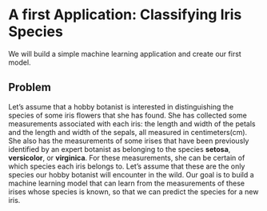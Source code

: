 # A first Application: Classifying Iris Species

We will build a simple machine learning application and create our first model.

## Problem

Let’s assume that a hobby botanist is interested in distinguishing the species of some
iris flowers that she has found. She has collected some measurements associated with
each iris: the length and width of the petals and the length and width of the sepals, all
measured in centimeters(cm).
She also has the measurements of some irises that have been previously identified by
an expert botanist as belonging to the species **setosa**, **versicolor**, or **virginica**.
For these measurements, she can be certain of which species each iris belongs to. Let’s assume
that these are the only species our hobby botanist will encounter in the wild.
Our goal is to build a machine learning model that can learn from the measurements
of these irises whose species is known, so that we can predict the species for a new
iris.
